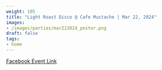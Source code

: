 ```yaml
---
weight: 105
title: "Light Roast Disco @ Cafe Mustache | Mar 22, 2024"
images:
- /images/parties/mar222024_poster.png
draft: false
tags:
- home
---
```

[Facebook Event Link](https://fb.me/e/6ILqJBcRc)
